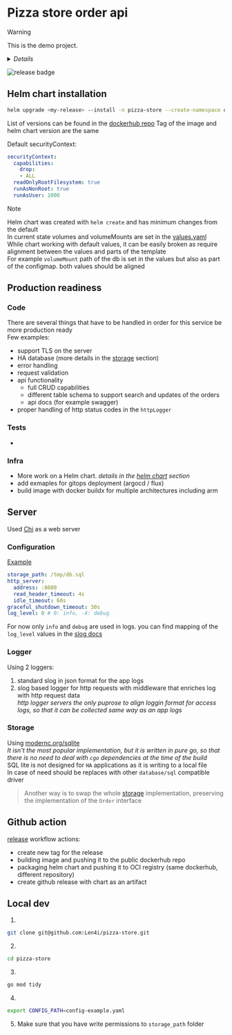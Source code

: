 # Pizza store order api
> [!Warning]
> This is the demo project.
><details>
>  <summary><i>Details</i></summary>
>
>1. Write a server  
>Should have the following endpoints:  
>`/order` ( POST )  
>`/health` ( GET ) (this is also a hint )  
>`/order` receives a POST with the body:
>   ```json
>   {
>       "pizza-type": "<margherita|pugliese|marinara>"
>       "size": "<personal|family>"
>       "amount": <int>
>   }
>   ```
>2. Write a Secure Dockerfile
>3. Write a CI pipeline
>
></details>

![release badge](https://github.com/Len4i/pizza-store/actions/workflows/release.yml/badge.svg?event=push)

## Helm chart installation
```bash
helm upgrade <my-release> --install -n pizza-store --create-namespace oci://registry-1.docker.io/len4i/pizza-store-helm --version <chart-version>
```
List of versions can be found in the [dockerhub repo](https://hub.docker.com/r/len4i/pizza-store-helm/tags)
Tag of the image and helm chart version are the same  

Default securityContext:
```yaml
securityContext:
  capabilities:
    drop:
    - ALL
  readOnlyRootFilesystem: true
  runAsNonRoot: true
  runAsUser: 1000
```
> [!NOTE]
> Helm chart was created with `helm create` and has minimum changes from the default  
> In current state volumes and volumeMounts are set in the [values.yaml](./helm-chart/values.yaml)  
> While chart working with default values, it can be easily broken as require alignment between the values and parts of the template  
> For example `volumeMount` path of the db is set in the values but also as part of the configmap. both values should be aligned


## Production readiness

### Code
There are several things that have to be handled in order for this service be more production ready  
Few examples: 
- support TLS on the server
- HA database (more details in the [storage](#storage) section)
- error handling
- request validation
- api functionality
    - full CRUD capabilities
    - different table schema to support search and updates of the orders
    - api docs (for example swagger)
- proper handling of http status codes in the `httpLogger`

### Tests
- 

### Infra
- More work on a Helm chart. _details in the [helm chart](#helm-chart-installation) section_
- add exmaples for gitops deployment (argocd / flux)
- build image with docker buildx for multiple architectures including arm


## Server
Used [Chi](https://github.com/go-chi/chi) as a web server

### Configuration
[Example](./config-example.yaml)
```yaml
storage_path: /tmp/db.sql
http_server:
  address: :8080
  read_header_timeout: 4s
  idle_timeout: 60s
graceful_shutdown_timeout: 30s
log_level: 0 # 0: info, -4: debug
```
For now only `info` and `debug` are used in logs. you can find mapping of the `log_level` values in the [slog docs](https://pkg.go.dev/log/slog#Level)

### Logger
Using 2 loggers:
1. standard slog in json format for the app logs
2. slog based logger for http requests with middleware that enriches log with http request data  
_http logger servers the only puprose to align loggin format for access logs, so that it can be collected same way as an app logs_

### Storage
Using [modernc.org/sqlite](modernc.org/sqlite)   
_It isn't the most popular implementation, but it is written in pure go, so that there is no need to deal with `cgo` dependencies at the time of the build_  
SQL lite is not designed for `HA` applications as it is writing to a local file    
In case of need should be replaces with other `database/sql` compatible driver   
> Another way is to swap the whole [storage](./internal/storage/sqlite/sqlite.go) implementation, preserving the implementation of the `Order` interface  



## Github action
[release](.github/workflows/release.yaml) workflow actions:
- create new tag for the release
- building image and pushing it to the public dockerhub repo
- packaging helm chart and pushing it to OCI registry (same dockerhub, different repository)
- create github release with chart as an artifact



## Local dev
1. 
```bash
git clone git@github.com:Len4i/pizza-store.git
```
2. 
```bash
cd pizza-store
```
3. 
```bash
go mod tidy
```
4.
```bash
export CONFIG_PATH=config-example.yaml
```
5. Make sure that you have write permissions to `storage_path` folder
